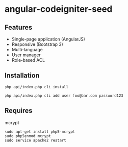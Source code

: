 # angular-codeigniter-seed

## Features

- Single-page application (AngularJS)
- Responsive (Bootstrap 3)
- Multi-language
- User manager
- Role-based ACL

## Installation

````
php api/index.php cli install

php api/index.php cli add user foo@bar.com password123
````

## Requires

mcrypt

````
sudo apt-get install php5-mcrypt
sudo php5enmod mcrypt
sudo service apache2 restart
````

